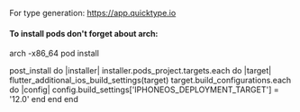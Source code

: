 For type generation:
https://app.quicktype.io

<h4>To install pods don't forget about arch:</h4>
arch -x86_64 pod install

post_install do |installer|
    installer.pods_project.targets.each do |target|
        flutter_additional_ios_build_settings(target)
        target.build_configurations.each do |config|
            config.build_settings['IPHONEOS_DEPLOYMENT_TARGET'] = '12.0'
        end
    end
end